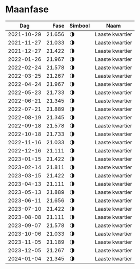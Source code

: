 # Maanfase

Dag        | Fase   | Simbool | Naam
-----------|-------:|---|---
2021-10-29 | 21.656 | 🌗 | Laaste kwartier
2021-11-27 | 21.033 | 🌗 | Laaste kwartier
2021-12-27 | 21.422 | 🌗 | Laaste kwartier
2022-01-26 | 21.967 | 🌗 | Laaste kwartier
2022-02-24 | 21.578 | 🌗 | Laaste kwartier
2022-03-25 | 21.267 | 🌗 | Laaste kwartier
2022-04-24 | 21.967 | 🌗 | Laaste kwartier
2022-05-23 | 21.733 | 🌗 | Laaste kwartier
2022-06-21 | 21.345 | 🌗 | Laaste kwartier
2022-07-21 | 21.889 | 🌗 | Laaste kwartier
2022-08-19 | 21.345 | 🌗 | Laaste kwartier
2022-09-18 | 21.578 | 🌗 | Laaste kwartier
2022-10-18 | 21.733 | 🌗 | Laaste kwartier
2022-11-16 | 21.033 | 🌗 | Laaste kwartier
2022-12-16 | 21.111 | 🌗 | Laaste kwartier
2023-01-15 | 21.422 | 🌗 | Laaste kwartier
2023-02-14 | 21.811 | 🌗 | Laaste kwartier
2023-03-15 | 21.422 | 🌗 | Laaste kwartier
2023-04-13 | 21.111 | 🌗 | Laaste kwartier
2023-05-13 | 21.889 | 🌗 | Laaste kwartier
2023-06-11 | 21.656 | 🌗 | Laaste kwartier
2023-07-10 | 21.422 | 🌗 | Laaste kwartier
2023-08-08 | 21.111 | 🌗 | Laaste kwartier
2023-09-07 | 21.578 | 🌗 | Laaste kwartier
2023-10-06 | 21.033 | 🌗 | Laaste kwartier
2023-11-05 | 21.189 | 🌗 | Laaste kwartier
2023-12-05 | 21.267 | 🌗 | Laaste kwartier
2024-01-04 | 21.345 | 🌗 | Laaste kwartier
